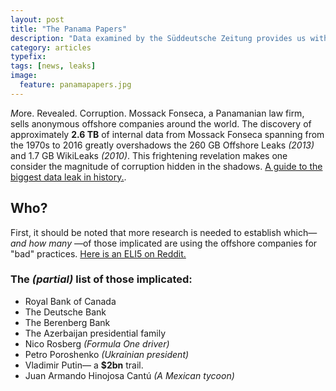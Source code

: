 ```yaml
---
layout: post
title: "The Panama Papers"
description: "Data examined by the Süddeutsche Zeitung provides us with deep insight to the shady practices used by the rich & famous to cover up their business dealings."
category: articles
typefix:
tags: [news, leaks]
image:
  feature: panamapapers.jpg
---
```


*M*ore. Revealed. Corruption. <span class="nice-italic">Mossack Fonseca</span>, a Panamanian law firm, sells anonymous offshore companies around the world. The discovery of approximately **2.6 TB** of internal data from Mossack Fonseca spanning from the 1970s to 2016 greatly overshadows the 260 GB Offshore Leaks *(2013)* and 1.7 GB WikiLeaks *(2010)*. This frightening revelation makes one consider the magnitude of corruption hidden in the shadows. [A guide to the biggest data leak in history.](http://www.theguardian.com/news/2016/apr/03/what-you-need-to-know-about-the-panama-papers).

## Who?
First, it should be noted that more research is needed to establish which— *and how many* —of those implicated are using the offshore companies for "bad" practices. [Here is an ELI5 on Reddit.](https://www.reddit.com/r/explainlikeimfive/comments/4d8rta/eli5_the_panama_papers/d1owxn5)

### The *(partial)* list of those implicated:

* Royal Bank of Canada
* The Deutsche Bank
* The Berenberg Bank
* The Azerbaijan presidential family
* Nico Rosberg *(Formula One driver)*
* Petro Poroshenko *(Ukrainian president)*
* Vladimir Putin— a **$2bn** trail.
* Juan Armando Hinojosa Cantú *(A Mexican tycoon)*
